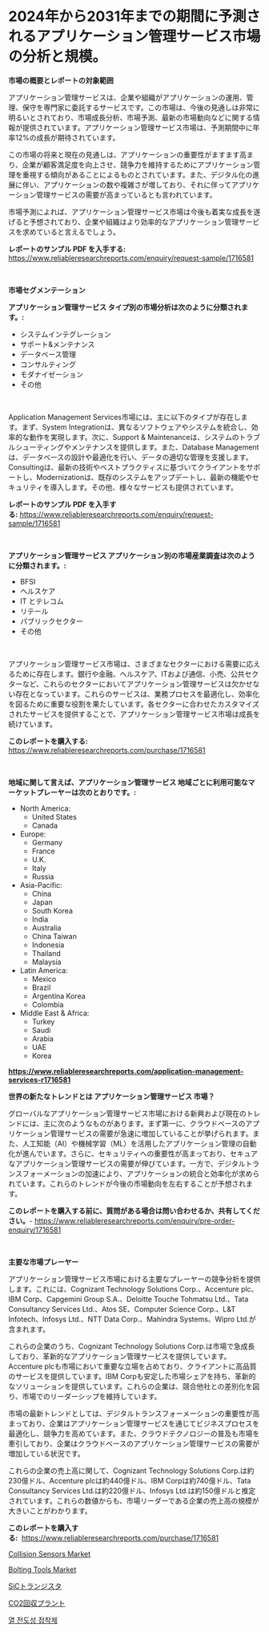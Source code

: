 <p><h1>2024年から2031年までの期間に予測されるアプリケーション管理サービス市場の分析と規模。</h1></p><p><strong>市場の概要とレポートの対象範囲</strong></p>
<p><p>アプリケーション管理サービスは、企業や組織がアプリケーションの運用、管理、保守を専門家に委託するサービスです。この市場は、今後の見通しは非常に明るいとされており、市場成長分析、市場予測、最新の市場動向などに関する情報が提供されています。アプリケーション管理サービス市場は、予測期間中に年率12%の成長が期待されています。</p><p>この市場の将来と現在の見通しは、アプリケーションの重要性がますます高まり、企業が顧客満足度を向上させ、競争力を維持するためにアプリケーション管理を重視する傾向があることによるものとされています。また、デジタル化の進展に伴い、アプリケーションの数や複雑さが増しており、それに伴ってアプリケーション管理サービスの需要が高まっているとも言われています。</p><p>市場予測によれば、アプリケーション管理サービス市場は今後も着実な成長を遂げると予想されており、企業や組織はより効率的なアプリケーション管理サービスを求めていると言えるでしょう。</p></p>
<p><strong>レポートのサンプル PDF を入手する:</strong> <a href="https://www.reliableresearchreports.com/enquiry/request-sample/1716581">https://www.reliableresearchreports.com/enquiry/request-sample/1716581</a></p>
<p>&nbsp;</p>
<p><strong>市場セグメンテーション</strong></p>
<p><strong>アプリケーション管理サービス タイプ別の市場分析は次のように分類されます。:</strong></p>
<p><ul><li>システムインテグレーション</li><li>サポート&メンテナンス</li><li>データベース管理</li><li>コンサルティング</li><li>モダナイゼーション</li><li>その他</li></ul></p>
<p>&nbsp;</p>
<p><p>Application Management Services市場には、主に以下のタイプが存在します。まず、System Integrationは、異なるソフトウェアやシステムを統合し、効率的な動作を実現します。次に、Support & Maintenanceは、システムのトラブルシューティングやメンテナンスを提供します。また、Database Managementは、データベースの設計や最適化を行い、データの適切な管理を支援します。Consultingは、最新の技術やベストプラクティスに基づいてクライアントをサポートし、Modernizationは、既存のシステムをアップデートし、最新の機能やセキュリティを導入します。その他、様々なサービスも提供されています。</p></p>
<p><strong>レポートのサンプル PDF を入手する:</strong>&nbsp;<a href="https://www.reliableresearchreports.com/enquiry/request-sample/1716581">https://www.reliableresearchreports.com/enquiry/request-sample/1716581</a></p>
<p>&nbsp;</p>
<p><strong> アプリケーション管理サービス アプリケーション別の市場産業調査は次のように分類されます。:</strong></p>
<p><ul><li>BFSI</li><li>ヘルスケア</li><li>IT とテレコム</li><li>リテール</li><li>パブリックセクター</li><li>その他</li></ul></p>
<p>&nbsp;</p>
<p><p>アプリケーション管理サービス市場は、さまざまなセクターにおける需要に応えるために存在します。銀行や金融、ヘルスケア、ITおよび通信、小売、公共セクターなど、これらのセクターにおいてアプリケーション管理サービスは欠かせない存在となっています。これらのサービスは、業務プロセスを最適化し、効率化を図るために重要な役割を果たしています。各セクターに合わせたカスタマイズされたサービスを提供することで、アプリケーション管理サービス市場は成長を続けています。</p></p>
<p><strong>このレポートを購入する:</strong>&nbsp; <a href="https://www.reliableresearchreports.com/purchase/1716581">https://www.reliableresearchreports.com/purchase/1716581</a></p>
<p>&nbsp;</p>
<p><strong>地域に関して言えば、アプリケーション管理サービス 地域ごとに利用可能なマーケットプレーヤーは次のとおりです。:</strong></p>
<p><ul>
    <li>
        North America:
        <ul>
            <li>United States</li>
            <li>Canada</li>
        </ul>
    </li>
    <li>
        Europe:
        <ul>
            <li>Germany</li>
            <li>France</li>
            <li>U.K.</li>
            <li>Italy</li>
            <li>Russia</li>
        </ul>
    </li>
    <li>
        Asia-Pacific:
        <ul>
            <li>China</li>
            <li>Japan</li>
            <li>South Korea</li>
            <li>India</li>
            <li>Australia</li>
            <li>China Taiwan</li>
            <li>Indonesia</li>
            <li>Thailand</li>
            <li>Malaysia</li>
        </ul>
    </li>
    <li>
        Latin America:
        <ul>
            <li>Mexico</li>
            <li>Brazil</li>
            <li>Argentina Korea</li>
            <li>Colombia</li>
        </ul>
    </li>
    <li>
        Middle East & Africa:
        <ul>
            <li>Turkey</li>
            <li>Saudi</li>
            <li>Arabia</li>
            <li>UAE</li>
            <li>Korea</li>
        </ul>
    </li>
    </ul></p>
<p><strong><a href="https://www.reliableresearchreports.com/application-management-services-r1716581">https://www.reliableresearchreports.com/application-management-services-r1716581</a></strong>&nbsp;</p>
<p><strong>世界の新たなトレンドとは アプリケーション管理サービス 市場？</strong></p>
<p><p>グローバルなアプリケーション管理サービス市場における新興および現在のトレンドには、主に次のようなものがあります。まず第一に、クラウドベースのアプリケーション管理サービスの需要が急速に増加していることが挙げられます。また、人工知能（AI）や機械学習（ML）を活用したアプリケーション管理の自動化が進んでいます。さらに、セキュリティへの重要性が高まっており、セキュアなアプリケーション管理サービスの需要が伸びています。一方で、デジタルトランスフォーメーションの加速により、アプリケーションの統合と効率化が求められています。これらのトレンドが今後の市場動向を左右することが予想されます。</p></p>
<p><strong>このレポートを購入する前に、質問がある場合は問い合わせるか、共有してください。</strong>- <a href="https://www.reliableresearchreports.com/enquiry/pre-order-enquiry/1716581">https://www.reliableresearchreports.com/enquiry/pre-order-enquiry/1716581</a></p>
<p>&nbsp;</p>
<p><strong>主要な市場プレーヤー</strong></p>
<p><p>アプリケーション管理サービス市場における主要なプレーヤーの競争分析を提供します。これには、Cognizant Technology Solutions Corp.、Accenture plc、IBM Corp、Capgemini Group S.A.、Deloitte Touche Tohmatsu Ltd.、Tata Consultancy Services Ltd.、Atos SE、Computer Science Corp.、L&T Infotech、Infosys Ltd.、NTT Data Corp.、Mahindra Systems、Wipro Ltd.が含まれます。</p><p>これらの企業のうち、Cognizant Technology Solutions Corp.は市場で急成長しており、革新的なアプリケーション管理サービスを提供しています。Accenture plcも市場において重要な立場を占めており、クライアントに高品質のサービスを提供しています。IBM Corpも安定した市場シェアを持ち、革新的なソリューションを提供しています。これらの企業は、競合他社との差別化を図り、市場でのリーダーシップを維持しています。</p><p>市場の最新トレンドとしては、デジタルトランスフォーメーションの重要性が高まっており、企業はアプリケーション管理サービスを通じてビジネスプロセスを最適化し、競争力を高めています。また、クラウドテクノロジーの普及も市場を牽引しており、企業はクラウドベースのアプリケーション管理サービスの需要が増加している状況です。</p><p>これらの企業の売上高に関して、Cognizant Technology Solutions Corp.は約230億ドル、Accenture plcは約440億ドル、IBM Corpは約740億ドル、Tata Consultancy Services Ltd.は約220億ドル、Infosys Ltd.は約150億ドルと推定されています。これらの数値からも、市場リーダーである企業の売上高の規模が大きいことがわかります。</p></p>
<p><strong>このレポートを購入する:</strong>&nbsp;&nbsp;<a href="https://www.reliableresearchreports.com/purchase/1716581">https://www.reliableresearchreports.com/purchase/1716581</a></p>
<p><p><a href="https://www.linkedin.com/pulse/collision-sensors-market-comprehensive-assessment-type-zgafc?trackingId=N3jhib%2F1SjH5Q%2BEjsuaDtw%3D%3D">Collision Sensors Market</a></p><p><a href="https://github.com/Airanohannonzb68e5pb53oc1/Market-Research-Report-List-2/blob/main/bolting-tools-market.md">Bolting Tools Market</a></p><p><a href="https://github.com/wkuactfdzwizk06/Market-Research-Report-List-1/blob/main/195509126815.md">SiCトランジスタ</a></p><p><a href="https://github.com/EstelWisozk1/Market-Research-Report-List-1/blob/main/279045626814.md">CO2回収プラント</a></p><p><a href="https://github.com/TimmyMann6767/Market-Research-Report-List-1/blob/main/816626924809.md">열 전도성 접착제</a></p></p>